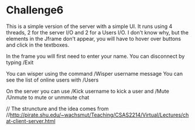 # Challenge6

This is a simple version of the server with a simple UI. It runs using 4 threads, 2 for the server I/O and 2 for a Users I/O.
I don't know why, but the elements in the Jframe don't appear, you will have to hover over buttons and click in the textboxes.

In the frame you will first need to enter your name. You can disconnect by typing /Exit

You can wisper using the command /Wisper username message
You can see the list of online users with /Users

On the server you can use /Kick username to kick a user and /Mute /Unmute to mute or unmmute chat


// The struncture and the idea comes from 
//http://pirate.shu.edu/~wachsmut/Teaching/CSAS2214/Virtual/Lectures/chat-client-server.html
